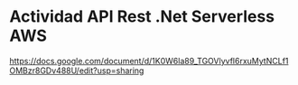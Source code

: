 # Actividad API Rest .Net Serverless AWS

https://docs.google.com/document/d/1K0W6la89_TGOVlyvfl6rxuMytNCLf1OMBzr8GDv488U/edit?usp=sharing
